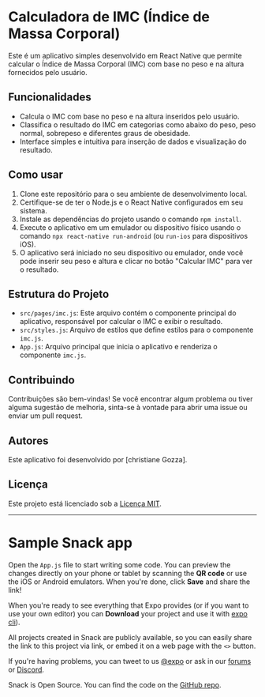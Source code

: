 # Calculadora de IMC (Índice de Massa Corporal)

Este é um aplicativo simples desenvolvido em React Native que permite calcular o Índice de Massa Corporal (IMC) com base no peso e na altura fornecidos pelo usuário.

## Funcionalidades

- Calcula o IMC com base no peso e na altura inseridos pelo usuário.
- Classifica o resultado do IMC em categorias como abaixo do peso, peso normal, sobrepeso e diferentes graus de obesidade.
- Interface simples e intuitiva para inserção de dados e visualização do resultado.

## Como usar

1. Clone este repositório para o seu ambiente de desenvolvimento local.
2. Certifique-se de ter o Node.js e o React Native configurados em seu sistema.
3. Instale as dependências do projeto usando o comando `npm install`.
4. Execute o aplicativo em um emulador ou dispositivo físico usando o comando `npx react-native run-android` (ou `run-ios` para dispositivos iOS).
5. O aplicativo será iniciado no seu dispositivo ou emulador, onde você pode inserir seu peso e altura e clicar no botão "Calcular IMC" para ver o resultado.

## Estrutura do Projeto

- `src/pages/imc.js`: Este arquivo contém o componente principal do aplicativo, responsável por calcular o IMC e exibir o resultado.
- `src/styles.js`: Arquivo de estilos que define estilos para o componente `imc.js`.
- `App.js`: Arquivo principal que inicia o aplicativo e renderiza o componente `imc.js`.

## Contribuindo

Contribuições são bem-vindas! Se você encontrar algum problema ou tiver alguma sugestão de melhoria, sinta-se à vontade para abrir uma issue ou enviar um pull request.

## Autores

Este aplicativo foi desenvolvido por [christiane Gozza].

## Licença

Este projeto está licenciado sob a [Licença MIT](LICENSE).

---





# Sample Snack app

Open the `App.js` file to start writing some code. You can preview the changes directly on your phone or tablet by scanning the **QR code** or use the iOS or Android emulators. When you're done, click **Save** and share the link!

When you're ready to see everything that Expo provides (or if you want to use your own editor) you can **Download** your project and use it with [expo cli](https://docs.expo.dev/get-started/installation/#expo-cli)).

All projects created in Snack are publicly available, so you can easily share the link to this project via link, or embed it on a web page with the `<>` button.

If you're having problems, you can tweet to us [@expo](https://twitter.com/expo) or ask in our [forums](https://forums.expo.dev/c/expo-dev-tools/61) or [Discord](https://chat.expo.dev/).

Snack is Open Source. You can find the code on the [GitHub repo](https://github.com/expo/snack).
